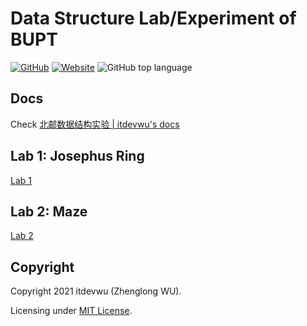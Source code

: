 # Data Structure Lab/Experiment of BUPT

[![GitHub](https://img.shields.io/github/license/itdevwu/BUPT-data-structure)](https://github.com/itdevwu/BUPT-data-structure/blob/master/LICENSE)
[![Website](https://img.shields.io/website?down_color=red&down_message=offline&up_color=blue&up_message=online&url=https%3A%2F%2Fdocs.itdevwu.com%2FBUPT-data-structure)](https://docs.itdevwu.com/BUPT-data-structure)
![GitHub top language](https://img.shields.io/github/languages/top/itdevwu/BUPT-data-structure)

## Docs

Check [北邮数据结构实验 | itdevwu's docs](https://docs.itdevwu.com/BUPT-data-structure)

## Lab 1: Josephus Ring

[Lab 1](./lab1/)

## Lab 2: Maze

[Lab 2](./lab2/)

## Copyright

Copyright 2021 itdevwu (Zhenglong WU).

Licensing under [MIT License](./LICENSE).